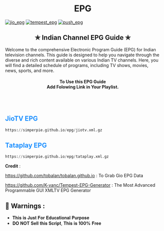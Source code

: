 
<h1 align="center"> EPG </h1>

[![jio_epg](https://github.com/simperpie/epg/actions/workflows/jio_epg.yml/badge.svg)](https://github.com/simperpie/epg/actions/workflows/jio_epg.yml)
[![tempest_epg](https://github.com/simperpie/epg/actions/workflows/tempest_epg.yml/badge.svg)](https://github.com/simperpie/epg/actions/workflows/tempest_epg.yml)
[![push_epg](https://github.com/simperpie/epg/actions/workflows/push_epg.yml/badge.svg)](https://github.com/simperpie/epg/actions/workflows/push_epg.yml)

<h2 align='center'>✯ Indian Channel EPG Guide ✯</h2>
Welcome to the comprehensive Electronic Program Guide (EPG) for Indian television channels. This guide is designed to help you navigate through the diverse and rich content available on various Indian TV channels. Here, you will find a detailed schedule of programs, including TV shows, movies, news, sports, and more.

<h4 align='center'>To Use this EPG Guide<br>Add Folowing Link in Your Playlist.<br><br></h4>
<br>

<h2 style="color: #1E90FF;"> JioTV EPG</h2>

```py
https://simperpie.github.io/epg/jiotv.xml.gz
```
<h2 style="color: #1E90FF;"> Tataplay EPG</h2>

```py
https://simperpie.github.io/epg/tataplay.xml.gz
```
__Credit__ : 

https://github.com/tobalan/tobalan.github.io : To Grab Gio EPG Data

https://github.com/K-vanc/Tempest-EPG-Generator : The Most Advanced Programmable GUI XMLTV EPG Generator

<h2>🚸 Warnings :</h2>

- 𝐓𝐡𝐢𝐬 𝐢𝐬 𝐉𝐮𝐬𝐭 𝐅𝐨𝐫 𝐄𝐝𝐮𝐜𝐚𝐭𝐢𝐨𝐧𝐚𝐥 𝐏𝐮𝐫𝐩𝐨𝐬𝐞
- 𝐃𝐎 𝐍𝐎𝐓 𝐒𝐞𝐥𝐥 𝐭𝐡𝐢𝐬 𝐒𝐜𝐫𝐢𝐩𝐭, 𝐓𝐡𝐢𝐬 𝐢𝐬 **100%** 𝐅𝐫𝐞𝐞



